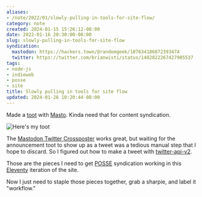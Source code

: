 ```yaml
---
aliases:
- /note/2022/01/slowly-pulling-in-tools-for-site-flow/
category: note
created: 2024-01-15 15:26:12-08:00
date: 2022-01-16 20:30:00-08:00
slug: slowly-pulling-in-tools-for-site-flow
syndication:
  mastodon: https://hackers.town/@randomgeek/107634186872393474
  twitter: https://twitter.com/brianwisti/status/1482822267427905537
tags:
- node-js
- indieweb
- posse
- site
title: Slowly pulling in tools for site flow
updated: 2024-01-26 10:20:44-08:00
---
```


Made a [toot](https://hackers.town/@randomgeek/107630284879354154) with [Masto](https://www.npmjs.com/package/masto). Kinda need that for content syndication.

![Here's my toot](attachments/img/2022/toot.png "Here's my toot")

The [Mastodon Twitter Crossposter](https://crossposter.masto.donte.com.br/) works great, but waiting for the announcement toot to show up as a tweet was a tedious manual step that I hope to discard. So I figured out how to make a tweet with [twitter-api-v2](https://www.npmjs.com/package/twitter-api-v2).

Those are the pieces I need to get [POSSE](https://indieweb.org/POSSE) syndication working in this [Eleventy](../../../card/Eleventy.md) iteration of the site.

Now I just need to staple those pieces together, grab a sharpie, and label it "workflow."